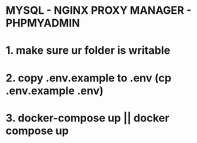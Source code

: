 # MYSQL - NGINX PROXY MANAGER - PHPMYADMIN

# 1. make sure ur folder is writable
# 2. copy .env.example to .env (cp .env.example .env)
# 3. docker-compose up || docker compose up
